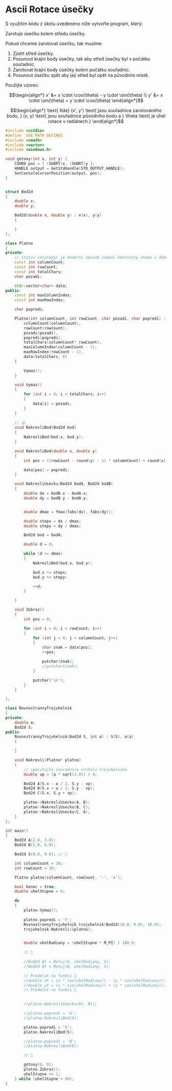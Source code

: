 # Ascii Rotace úsečky

S využitím kódu z úkolu uvedenéno níže vytvořte program, který:

Zarotuje úsečku kolem středu úsečky.

Pokud chceme zarotovat úsečku, tak musíme:

 1) Zjistit střed úsečky.
 2) Posunout krajní body úsečky, tak aby střed úsečky byl v počátku souřadnic.
 3) Zarotovat krajní body úsečky kolem počátku souřadnic.
 4) Posunout úsečku zpět aby její střed byl opět na původním místě.

Použijte vzorec:

$$\begin{align*}
x' &= x \cdot \cos(\theta) - y \cdot \sin(\theta) \\
y' &= x \cdot \sin(\theta) + y \cdot \cos(\theta)
\end{align*}$$

$$\begin{align*}
\text{ Kde} (x', y') \text{ jsou souřadnice zarotovaného bodu, }
(x, y) \text{ jsou souřadnice původního bodu a }
\theta \text{ je úhel rotace v radiánech.}
\end{align*}$$

```cpp
#include <cstdio>
#define _USE_MATH_DEFINES
#include <cmath>
#include <vector>
#include <windows.h>

void gotoxy(int x, int y) {
    COORD pos = { (SHORT)x, (SHORT)y };
    HANDLE output = GetStdHandle(STD_OUTPUT_HANDLE);
    SetConsoleCursorPosition(output, pos);
}


struct Bod2d
{
    double x;
    double y;

    Bod2d(double x, double y) : x(x), y(y)
    {

    }
};

class Platno
{
private:
    // static constexpr je moderni zpusob zadani konstanty zname v dobe prekladu
    const int columnCount;
    const int rowCount;
    const int totalChars;
    char pozadi;

    std::vector<char> data;
public:
    const int maxColumnIndex;
    const int maxRowIndex;

    char popredi;

    Platno(int columnCount, int rowCount, char pozadi, char popredi) :
        columnCount(columnCount),
        rowCount(rowCount),
        pozadi(pozadi),
        popredi(popredi),
        totalChars(columnCount* rowCount),
        maxColumnIndex(columnCount - 1),
        maxRowIndex(rowCount - 1),
        data(totalChars, 0)
    {

        Vymaz();
    }

    void Vymaz()
    {
        for (int i = 0; i < totalChars; i++)
        {
            data[i] = pozadi;
        }
    }
    
    // 😲
    void NakresliBod(Bod2d bod)
    {
        NakresliBod(bod.x, bod.y);
    }

    void NakresliBod(double x, double y)
    {
        int pos = ((rowCount - round(y) - 1) * columnCount) + round(x);

        data[pos] = popredi;
    }

    void NakresliUsecku(Bod2d bodA, Bod2d bodB)
    {
        double dx = bodB.x - bodA.x;
        double dy = bodB.y - bodA.y;


        double dmax = fmax(fabs(dx), fabs(dy));

        double stepx = dx / dmax;
        double stepy = dy / dmax;

        Bod2d bod = bodA;

        double d = 0;

        while (d <= dmax)
        {
            NakresliBod(bod.x, bod.y);

            bod.x += stepx;
            bod.y += stepy;

            ++d;
        }

    }

    void Zobraz()
    {
        int pos = 0;

        for (int i = 0; i < rowCount; i++)
        {
            for (int j = 0; j < columnCount; j++)
            {
                char znak = data[pos];
                ++pos;

                putchar(znak);
                //putchar(znak);
            }

            putchar('\n');
        }
    }

};

class RovnostrannyTrojuhelnik
{
private:
    double a;
    Bod2d S;
public:
    RovnostrannyTrojuhelnik(Bod2d S, int a) : S(S), a(a)
    {

    }

    void Nakresli(Platno* platno)
    {
        // spocitejte souradnice vrcholu trojuhelnika 
        double vp = (a * sqrt(3.0)) / 4;

        Bod2d A(S.x - a / 2, S.y - vp);
        Bod2d B(S.x + a / 2, S.y - vp);
        Bod2d C(S.x, S.y + vp);

        platno->NakresliUsecku(A, B);
        platno->NakresliUsecku(B, C);
        platno->NakresliUsecku(C, A);
    }
};

int main()
{
    Bod2d A(2.0, 3.0);
    Bod2d B(5.0, 6.0);

    Bod2d S(0.0, 0.0); // 🚗

    int columnCount = 30;
    int rowCount = 30;

    Platno platno(columnCount, rowCount, '-', 'x');

    bool konec = true;
    double uhelStupne = 0;

    do
    {
        platno.Vymaz();
       
        platno.popredi = 't';
        RovnostrannyTrojuhelnik trojuhelnik(Bod2d(10.0, 8.0), 10.0);
        trojuhelnik.Nakresli(&platno);


        double uhelRadiany = (uhelStupne * M_PI) / 180.0;

        // 🍌
        
        //Bod2d At = Rotuj(A, uhelRadiany, S);
        //Bod2d Bt = Rotuj(B, uhelRadiany, S);

        // Predelat na funkci 🛴
        //double xt = (x * cos(uhelRadiany)) - (y * sin(uhelRadiany));
        //double yt = (x * sin(uhelRadiany)) + (y * cos(uhelRadiany));
        // Predelat na funkci 🛴

        
        //platno.NakresliUsecku(At, Bt);

        //platno.popredi = 'A';
        //platno.NakresliBod(A);

        platno.popredi = 'S';
        platno.NakresliBod(S);

        //platno.popredi = 'B';
        //platno.NakresliBod(B);

        // 🍌

        gotoxy(0, 0);
        platno.Zobraz();
        uhelStupne += 1;
    } while (uhelStupne < 90);
}
```

